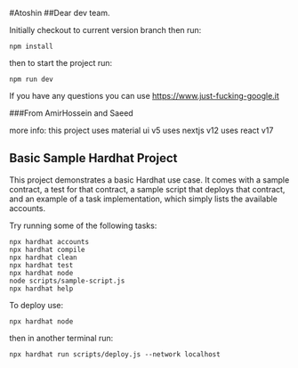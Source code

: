 #Atoshin
##Dear dev team.

Initially checkout to current version branch
then run:
``` 
npm install
```
then to start the project run:
```
npm run dev
```
If you have any questions you can use https://www.just-fucking-google.it



###From AmirHossein and Saeed

more info:
this project uses material ui v5
uses nextjs v12
uses react v17


## Basic Sample Hardhat Project

This project demonstrates a basic Hardhat use case. It comes with a sample contract, a test for that contract, a sample script that deploys that contract, and an example of a task implementation, which simply lists the available accounts.

Try running some of the following tasks:

```shell
npx hardhat accounts
npx hardhat compile
npx hardhat clean
npx hardhat test
npx hardhat node
node scripts/sample-script.js
npx hardhat help
```

To deploy use:
```shell
npx hardhat node
```
then in another terminal run:
```
npx hardhat run scripts/deploy.js --network localhost
```
